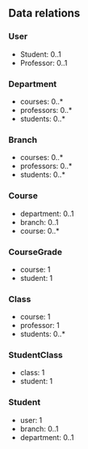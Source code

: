 ## Data relations

### User

- Student: 0..1
- Professor: 0..1

### Department

- courses: 0..\*
- professors: 0..\*
- students: 0..\*

### Branch

- courses: 0..\*
- professors: 0..\*
- students: 0..\*

### Course

- department: 0..1
- branch: 0..1
- course: 0..\*

### CourseGrade

- course: 1
- student: 1

### Class

- course: 1
- professor: 1
- students: 0..\*

### StudentClass

- class: 1
- student: 1

### Student

- user: 1
- branch: 0..1
- department: 0..1
